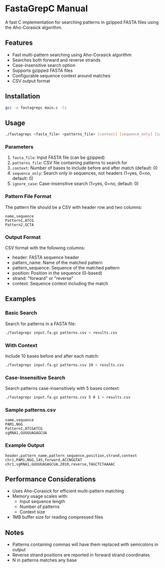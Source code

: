 # FastaGrepC Manual

A fast C implementation for searching patterns in gzipped FASTA files using the Aho-Corasick algorithm.

## Features
- Fast multi-pattern searching using Aho-Corasick algorithm
- Searches both forward and reverse strands
- Case-insensitive search option
- Supports gzipped FASTA files
- Configurable sequence context around matches
- CSV output format

## Installation

```bash
gcc -o fastagrepc main.c -lz
```

## Usage

```bash
./fastagrepc <fasta_file> <patterns_file> [context] [sequence_only] [ignore_case]
```

### Parameters

1. `fasta_file`: Input FASTA file (can be gzipped)
2. `patterns_file`: CSV file containing patterns to search for
3. `context`: Number of bases to include before and after match (default: 0)
4. `sequence_only`: Search only in sequences, not headers (1=yes, 0=no, default: 0)
5. `ignore_case`: Case-insensitive search (1=yes, 0=no, default: 0)

### Pattern File Format

The pattern file should be a CSV with header row and two columns:
```csv
name,sequence
Pattern1,ATCG
Pattern2,GCTA
```

### Output Format

CSV format with the following columns:
- header: FASTA sequence header
- pattern_name: Name of the matched pattern
- pattern_sequence: Sequence of the matched pattern
- position: Position in the sequence (0-based)
- strand: "forward" or "reverse"
- context: Sequence context including the match

## Examples

### Basic Search
Search for patterns in a FASTA file:

```bash
./fastagrepc input.fa.gz patterns.csv > results.csv
```

### With Context
Include 10 bases before and after each match:

```bash
./fastagrepc input.fa.gz patterns.csv 10 > results.csv
```

### Case-Insensitive Search
Search patterns case-insensitively with 5 bases context:

```bash
./fastagrepc input.fa.gz patterns.csv 5 0 1 > results.csv
```

### Sample patterns.csv
```csv
name,sequence
PAM1,NGG
Pattern1,ATCGATCG
sgRNA1,GUUUUAGAGCUA
```

### Example Output
```csv
header,pattern_name,pattern_sequence,position,strand,context
chr1,PAM1,NGG,145,forward,ACCNGGTAT
chr1,sgRNA1,GUUUUAGAGCUA,2010,reverse,TAGCTCTAAAAC
```

## Performance Considerations
- Uses Aho-Corasick for efficient multi-pattern matching
- Memory usage scales with:
  - Input sequence length
  - Number of patterns
  - Context size
- 1MB buffer size for reading compressed files

## Notes
- Patterns containing commas will have them replaced with semicolons in output
- Reverse strand positions are reported in forward strand coordinates
- N in patterns matches any base
